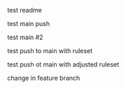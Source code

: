 test readme

test main push

test main #2

test push to main with ruleset

test push ot main with adjusted ruleset

change in feature branch
